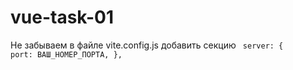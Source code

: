 # vue-task-01

Не забываем в файле vite.config.js добавить секцию
<code>
  server: {
    port: ВАШ_НОМЕР_ПОРТА,
  },
</code>
